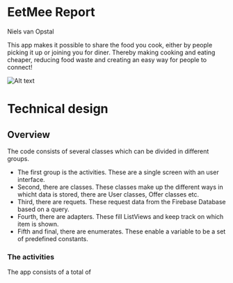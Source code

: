 # EetMee Report
Niels van Opstal

This app makes it possible to share the food you cook, either by people picking it up or joining you for diner. Thereby making cooking and eating cheaper, reducing food waste and creating an easy way for people to connect!

![Alt text](https://github.com/nielske31/EetMee/blob/master/doc/BaseActivity.jpeg)

# Technical design

## Overview

The code consists of several classes which can be divided in different groups. 
- The first group is the activities. These are a single screen with an user interface.
- Second, there are classes. These classes make up the different ways in whicht data is stored, there are User classes, Offer classes etc.
- Third, there are requets. These request data from the Firebase Database based on a query.
- Fourth, there are adapters. These fill ListViews and keep track on which item is shown.
- Fifth and final, there are enumerates. These enable a variable to be a set of predefined constants.

### The activities

The app consists of a total of 
